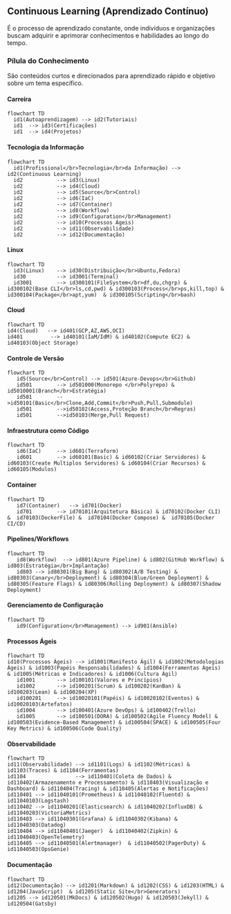 ## Continuous Learning (Aprendizado Contínuo)
É o processo de aprendizado constante, onde indivíduos e organizações buscam adquirir e aprimorar conhecimentos e habilidades ao longo do tempo.

### Pílula do Conhecimento
São conteúdos curtos e direcionados para aprendizado rápido e objetivo sobre um tema específico.
#### Carreira

```mermaid
flowchart TD
  id1(Autoaprendizagem) --> id2(Tutoriais)
  id1  --> id3(Certificações)
  id1  --> id4(Projetos)
```
#### Tecnologia da Informação

```mermaid
flowchart TD
  id1(Profissional</br>Tecnologia</br>da Informação) --> id2(Continuous Learning)
  id2           --> id3(Linux)
  id2           --> id4(Cloud)
  id2           --> id5(Source</br>Control)
  id2           --> id6(IaC)
  id2           --> id7(Container)
  id2           --> id8(Workflow)
  id2           --> id9(Configuration</br>Management)
  id2           --> id10(Processos Ágeis)
  id2           --> id11(Observabilidade)
  id2           --> id12(Documentação)
```
#### Linux
```mermaid
flowchart TD
  id3(Linux)    --> id30(Distribuição</br>Ubuntu,Fedora)
  id30          --> id3001(Terminal)
  id3001        --> id300101(FileSystem</br>df,du,chgrp) & id300102(Base CLI</br>ls,cd,pwd) & id300103(Process</br>ps,kill,top) & id300104(Package</br>apt,yum)  & id300105(Scripting</br>bash)
```
#### Cloud
```mermaid
flowchart TD
id4(Cloud)   --> id401(GCP,AZ,AWS,OCI)
id401         --> id40101(IaM/IdM) & id40102(Compute EC2) & id40103(Object Storage) 
```
#### Controle de Versão
```mermaid
flowchart TD
   id5(Source</br>Control) --> id501(Azure-Devops</br>Github)
   id501        --> id501000(Monorepo </br>Polyrepo) & id5010001(Branch</br>Estratégia)
   id501        -->id50101(Basic</br>Clone,Add,Commit</br>Push,Pull,Submodule)
   id501        -->id50102(Access,Proteção Branch</br>Regras)
   id501        -->id50103(Merge,Pull Request)   
```
#### Infraestrutura como Código
```mermaid
flowchart TD
   id6(IaC)     --> id601(Terraform)
   id601        --> id60101(Basic) & id60102(Criar Servidores) & id60103(Create Multiplos Servidores) & id60104(Criar Recursos) & id60105(Modulos)
```
#### Container
```mermaid
flowchart TD
   id7(Container)   --> id701(Docker)
   id701        --> id70101(Arquitetura Básica) & id70102(Docker CLI) &  id70103(DockerFile) &  id70104(Docker Compose) &  id70105(Docker CI/CD)
```
#### Pipelines/Workflows
```mermaid
flowchart TD
   id8(Workflow)  --> id801(Azure Pipeline) & id802(GitHub Workflow) & id803(Estratégia</br>Implantação)
   id803 --> id80301(Big Bang) & id80302(A/B Testing) & id80303(Canary</br>Deployment) & id80304(Blue/Green Deployment) & id80305(Feature Flags) & id80306(Rolling Deployment) & id80307(Shadow Deployment) 
```
#### Gerenciamento de Configuração
```mermaid
flowchart TD
   id9(Configuration</br>Management) --> id901(Ansible)
```
#### Processos Ágeis
```mermaid
flowchart TD
id10(Processos Ágeis) --> id1001(Manifesto Ágil) & id1002(Metodologias Ágeis) & id1003(Papéis Responsabilidades) & id1004(Ferramentas Ágeis) & id1005(Métricas e Indicadores) & id1006(Cultura Ágil)
   id1001       --> id100101(Valores e Princípios)
   id1002       --> id100201(Scrum) & id100202(KanBan) & id100203(Lean) & id100204(XP)
   id100201     --> id10020101(Papéis) & id10020102(Eventos) & id10020103(Artefatos)
   id1004       --> id100401(Azure DevOps) & id100402(Trello)
   id1005       --> id100501(DORA) & id100502(Agile Fluency Model) & id100503(Evidence-Based Management) & id100504(SPACE) & id100505(Four Key Metrics) & id100506(Code Quality)
```
#### Observabilidade
```mermaid
flowchart TD
id11(Observabilidade) --> id1101(Logs) & id1102(Métricas) & id1103(Traces) & id1104(Ferramentas)
id1104                --> id110401(Coleta de Dados) & id110402(Armazenamento e Processamento) & id110403(Visualização e Dashboard) & id110404(Tracing) & id110405(Alertas e Notificações)
id110401 --> id11040101(Prometheus) & id11040102(Fluentd) & id11040103(Logstash)
id110402 --> id11040201(Elasticsearch) & id11040202(InfluxDB) & id11040203(VictoriaMetrics)
id110403 --> id11040301(Grafana) & id11040302(Kibana) & id11040303(Datadog)
id110404 --> id11040401(Jaeger)  & id11040402(Zipkin) & id11040403(OpenTelemetry)
id110405 --> id11040501(Alertmanager)  & id11040502(PagerDuty) & id11040503(OpsGenie)
```
#### Documentação
```mermaid
flowchart TD
id12(Documentação) --> id1201(Markdown) & id1202(CSS) & id1203(HTML) & id1204(JavaScript)  & id1205(Static Site</br>Generators)
id1205 --> id120501(MkDocs) & id120502(Hugo) & id120503(Jekyll) & id120504(Gatsby)
```
